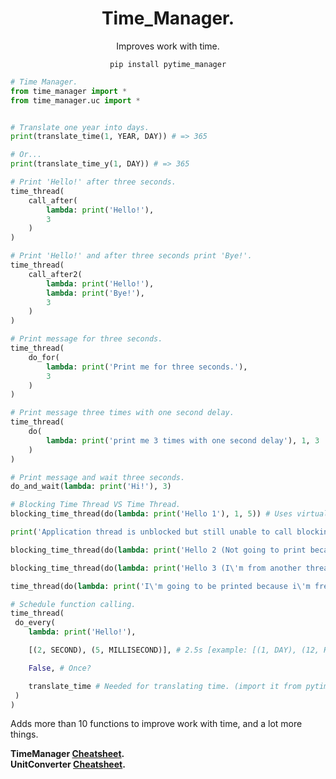 <h1 align="center">Time_Manager.</h1>
<p align="center">Improves work with time.</p>
<p align="center"><code>pip install pytime_manager</code></p>

```python
# Time Manager.
from time_manager import *
from time_manager.uc import *


# Translate one year into days.
print(translate_time(1, YEAR, DAY)) # => 365

# Or...
print(translate_time_y(1, DAY)) # => 365

# Print 'Hello!' after three seconds.
time_thread(
    call_after(
        lambda: print('Hello!'),
        3
    )
)

# Print 'Hello!' and after three seconds print 'Bye!'.
time_thread(
    call_after2(
        lambda: print('Hello!'),
        lambda: print('Bye!'),
        3
    )
)

# Print message for three seconds.
time_thread(
    do_for(
        lambda: print('Print me for three seconds.'),
        3
    )
)

# Print message three times with one second delay.
time_thread(
    do(
        lambda: print('print me 3 times with one second delay'), 1, 3
    )
)

# Print message and wait three seconds.
do_and_wait(lambda: print('Hi!'), 3)

# Blocking Time Thread VS Time Thread.
blocking_time_thread(do(lambda: print('Hello 1'), 1, 5)) # Uses virtual 'main' thread.

print('Application thread is unblocked but still unable to call blocking another time thread.')

blocking_time_thread(do(lambda: print('Hello 2 (Not going to print because its blocked for me)'), 1, 5)) # Uses virtual 'main' thread.

blocking_time_thread(do(lambda: print('Hello 3 (I\'m from another thread so I don\'t care.)'), 1, 5), thread='other_thread') # Uses virtual 'other_thread' thread.

time_thread(do(lambda: print('I\'m going to be printed because i\'m free time thread.'), 1, 5))

# Schedule function calling.
time_thread(
 do_every(
    lambda: print('Hello!'),

    [(2, SECOND), (5, MILLISECOND)], # 2.5s [example: [(1, DAY), (12, HOUR)] => 1 day, 12 hours].

    False, # Once?

    translate_time # Needed for translating time. (import it from pytime_manager.uc).
 )
)
```

Adds more than 10 functions to improve work with time, and a lot more things.

<b>TimeManager <a href="https://github.com/xzripper/time_manager/blob/main/time_manager/__init__.py">Cheatsheet</a>.<br>
UnitConverter <a href="https://github.com/xzripper/time_manager/blob/main/time_manager/uc.py">Cheatsheet</a>.</b>
